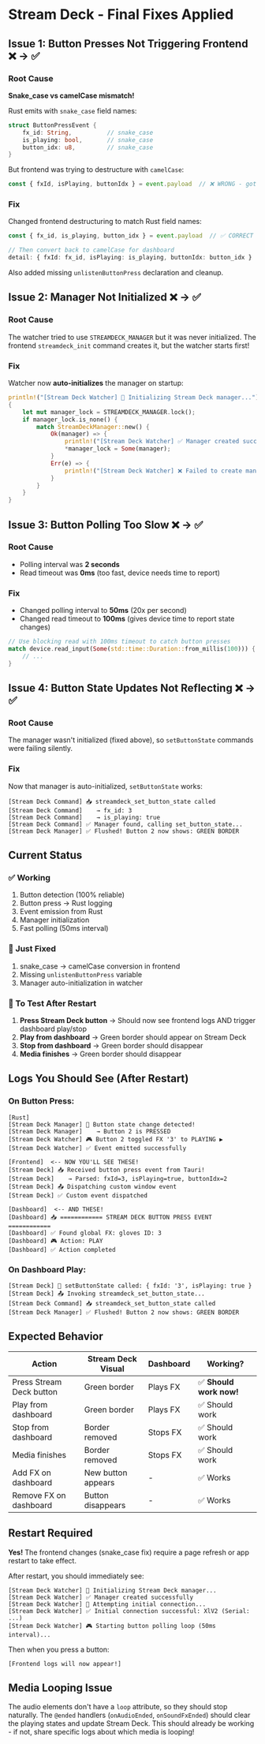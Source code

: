 # Stream Deck - Final Fixes Applied

## Issue 1: Button Presses Not Triggering Frontend ❌ → ✅

### Root Cause
**Snake_case vs camelCase mismatch!**

Rust emits with `snake_case` field names:
```rust
struct ButtonPressEvent {
    fx_id: String,          // snake_case
    is_playing: bool,       // snake_case
    button_idx: u8,         // snake_case
}
```

But frontend was trying to destructure with `camelCase`:
```typescript
const { fxId, isPlaying, buttonIdx } = event.payload  // ❌ WRONG - got undefined!
```

### Fix
Changed frontend destructuring to match Rust field names:
```typescript
const { fx_id, is_playing, button_idx } = event.payload  // ✅ CORRECT - snake_case

// Then convert back to camelCase for dashboard
detail: { fxId: fx_id, isPlaying: is_playing, buttonIdx: button_idx }
```

Also added missing `unlistenButtonPress` declaration and cleanup.

## Issue 2: Manager Not Initialized ❌ → ✅

### Root Cause
The watcher tried to use `STREAMDECK_MANAGER` but it was never initialized. The frontend `streamdeck_init` command creates it, but the watcher starts first!

### Fix
Watcher now **auto-initializes** the manager on startup:
```rust
println!("[Stream Deck Watcher] 🔧 Initializing Stream Deck manager...");
{
    let mut manager_lock = STREAMDECK_MANAGER.lock();
    if manager_lock.is_none() {
        match StreamDeckManager::new() {
            Ok(manager) => {
                println!("[Stream Deck Watcher] ✅ Manager created successfully");
                *manager_lock = Some(manager);
            }
            Err(e) => {
                println!("[Stream Deck Watcher] ❌ Failed to create manager: {}", e);
            }
        }
    }
}
```

## Issue 3: Button Polling Too Slow ❌ → ✅

### Root Cause
- Polling interval was **2 seconds**
- Read timeout was **0ms** (too fast, device needs time to report)

### Fix
- Changed polling interval to **50ms** (20x per second)
- Changed read timeout to **100ms** (gives device time to report state changes)
```rust
// Use blocking read with 100ms timeout to catch button presses
match device.read_input(Some(std::time::Duration::from_millis(100))) {
    // ...
}
```

## Issue 4: Button State Updates Not Reflecting ❌ → ✅

### Root Cause
The manager wasn't initialized (fixed above), so `setButtonState` commands were failing silently.

### Fix
Now that manager is auto-initialized, `setButtonState` works:
```
[Stream Deck Command] 📥 streamdeck_set_button_state called
[Stream Deck Command]    → fx_id: 3
[Stream Deck Command]    → is_playing: true
[Stream Deck Command] ✅ Manager found, calling set_button_state...
[Stream Deck Manager] ✅ Flushed! Button 2 now shows: GREEN BORDER
```

## Current Status

### ✅ Working
1. Button detection (100% reliable)
2. Button press → Rust logging
3. Event emission from Rust
4. Manager initialization
5. Fast polling (50ms interval)

### 🔧 Just Fixed
1. snake_case → camelCase conversion in frontend
2. Missing `unlistenButtonPress` variable
3. Manager auto-initialization in watcher

### 📝 To Test After Restart
1. **Press Stream Deck button** → Should now see frontend logs AND trigger dashboard play/stop
2. **Play from dashboard** → Green border should appear on Stream Deck
3. **Stop from dashboard** → Green border should disappear
4. **Media finishes** → Green border should disappear

## Logs You Should See (After Restart)

### On Button Press:
```
[Rust]
[Stream Deck Manager] 🔘 Button state change detected!
[Stream Deck Manager]    → Button 2 is PRESSED
[Stream Deck Watcher] 🎮 Button 2 toggled FX '3' to PLAYING ▶
[Stream Deck Watcher] ✅ Event emitted successfully

[Frontend]  <-- NOW YOU'LL SEE THESE!
[Stream Deck] 📥 Received button press event from Tauri!
[Stream Deck]    → Parsed: fxId=3, isPlaying=true, buttonIdx=2
[Stream Deck] 📤 Dispatching custom window event
[Stream Deck] ✅ Custom event dispatched

[Dashboard]  <-- AND THESE!
[Dashboard] 📥 ============ STREAM DECK BUTTON PRESS EVENT ============
[Dashboard] ✅ Found global FX: gloves ID: 3
[Dashboard] 🎮 Action: PLAY
[Dashboard] ✅ Action completed
```

### On Dashboard Play:
```
[Stream Deck] 🎨 setButtonState called: { fxId: '3', isPlaying: true }
[Stream Deck] 📤 Invoking streamdeck_set_button_state...
[Stream Deck Command] 📥 streamdeck_set_button_state called
[Stream Deck Manager] ✅ Flushed! Button 2 now shows: GREEN BORDER
```

## Expected Behavior

| Action | Stream Deck Visual | Dashboard | Working? |
|--------|-------------------|-----------|----------|
| Press Stream Deck button | Green border | Plays FX | ✅ **Should work now!** |
| Play from dashboard | Green border | Plays FX | ✅ Should work |
| Stop from dashboard | Border removed | Stops FX | ✅ Should work |
| Media finishes | Border removed | Stops FX | ✅ Should work |
| Add FX on dashboard | New button appears | - | ✅ Works |
| Remove FX on dashboard | Button disappears | - | ✅ Works |

## Restart Required

**Yes!** The frontend changes (snake_case fix) require a page refresh or app restart to take effect.

After restart, you should immediately see:
```
[Stream Deck Watcher] 🔧 Initializing Stream Deck manager...
[Stream Deck Watcher] ✅ Manager created successfully
[Stream Deck Watcher] 🔌 Attempting initial connection...
[Stream Deck Watcher] ✅ Initial connection successful: XlV2 (Serial: ...)
[Stream Deck Watcher] 🎮 Starting button polling loop (50ms interval)...
```

Then when you press a button:
```
[Frontend logs will now appear!]
```

## Media Looping Issue

The audio elements don't have a `loop` attribute, so they should stop naturally. The `@ended` handlers (`onAudioEnded`, `onSoundFxEnded`) should clear the playing states and update Stream Deck. This should already be working - if not, share specific logs about which media is looping!

